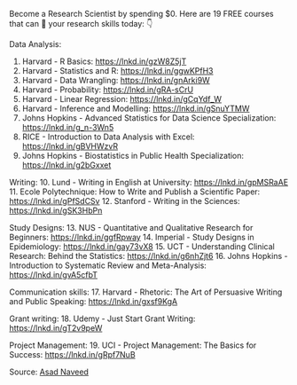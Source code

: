 Become a Research Scientist by spending $0. Here are 19 FREE courses that can 🚀 your research skills today: 👇

Data Analysis:
1. Harvard - R Basics: https://lnkd.in/gzW8Z5jT
2. Harvard - Statistics and R:
https://lnkd.in/ggwKPfH3
3. Harvard - Data Wrangling: https://lnkd.in/gnArki9W
4. Harvard - Probability: https://lnkd.in/gRA-sCrU
5. Harvard - Linear Regression: https://lnkd.in/gCqYdf_W
6. Harvard - Inference and Modelling: https://lnkd.in/gSnuYTMW
7. Johns Hopkins - Advanced Statistics for Data Science Specialization: https://lnkd.in/g_n-3Wn5
8. RICE - Introduction to Data Analysis with Excel: https://lnkd.in/gBVHWzvR
9. Johns Hopkins - Biostatistics in Public Health Specialization: https://lnkd.in/g2bGxxet

Writing:
10. Lund - Writing in English at University: https://lnkd.in/gpMSRaAE
11. Ecole Polytechnique: How to Write and Publish a Scientific Paper: https://lnkd.in/gPfSdCSv
12. Stanford - Writing in the Sciences: https://lnkd.in/gSK3HbPn

Study Designs:
13. NUS - Quantitative and Qualitative Research for Beginners: https://lnkd.in/ggfRpway
14. Imperial - Study Designs in Epidemiology: https://lnkd.in/gay73vX8
15. UCT - Understanding Clinical Research: Behind the Statistics: https://lnkd.in/g6nhZjt6
16. Johns Hopkins - Introduction to Systematic Review and Meta-Analysis: https://lnkd.in/gvA5cfbT

Communication skills:
17. Harvard - Rhetoric: The Art of Persuasive Writing and Public Speaking: https://lnkd.in/gxsf9KgA

Grant writing:
18. Udemy - Just Start Grant Writing: https://lnkd.in/gT2v9peW

Project Management:
19. UCI - Project Management: The Basics for Success: https://lnkd.in/gRpf7NuB

Source: <a href="https://www.linkedin.com/posts/drasadnaveed_data-publichealth-research-activity-7023657214192082944-FtzJ?utm_source=share&utm_medium=member_desktop"> Asad Naveed </a>
